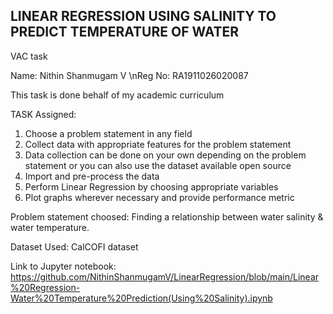 ## LINEAR REGRESSION USING SALINITY TO PREDICT TEMPERATURE OF WATER

VAC task

Name: Nithin Shanmugam V
\nReg No: RA1911026020087

This task is done behalf of my academic curriculum

TASK Assigned:

1. Choose a problem statement in any field 
2. Collect data with appropriate features for the problem statement 
3. Data collection can be done on your own depending on the problem statement or you can also use the dataset available open source 
4. Import and pre-process the data 
5. Perform Linear Regression by choosing appropriate variables 
6. Plot graphs wherever necessary and provide performance metric


Problem statement choosed: Finding a relationship between water salinity & water temperature. 

Dataset Used: CalCOFI dataset

Link to Jupyter notebook: https://github.com/NithinShanmugamV/LinearRegression/blob/main/Linear%20Regression-Water%20Temperature%20Prediction(Using%20Salinity).ipynb
